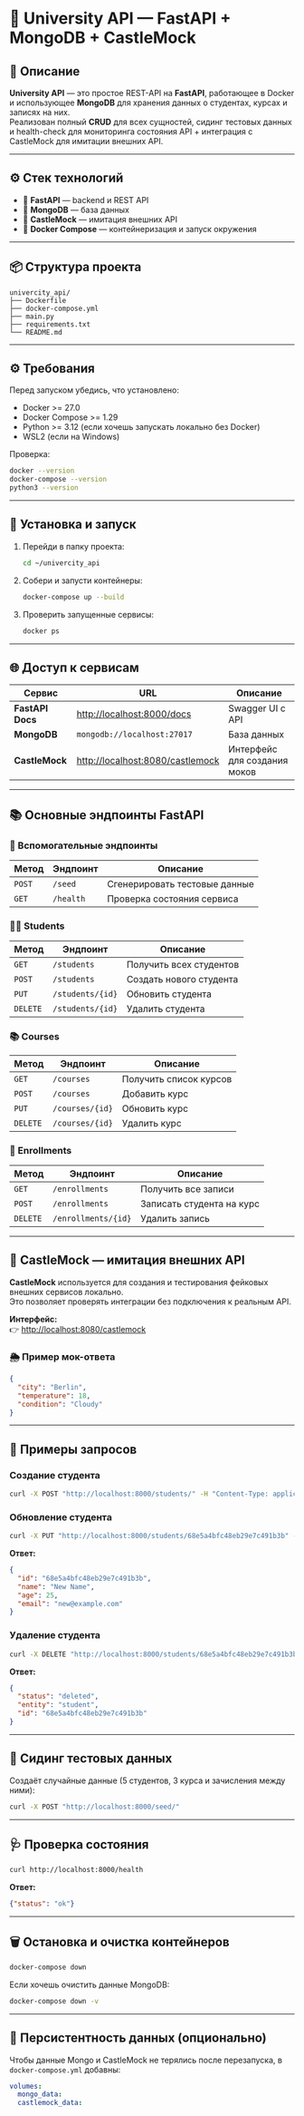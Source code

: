 # 📘 University API — FastAPI + MongoDB + CastleMock

## 🚀 Описание
**University API** — это простое REST-API на **FastAPI**, работающее в Docker и использующее **MongoDB** для хранения данных о студентах, курсах и записях на них.  
Реализован полный **CRUD** для всех сущностей, сидинг тестовых данных и health-check для мониторинга состояния API + интеграция с CastleMock для имитации внешних API.

---

## ⚙️ Стек технологий

- 🐍 **FastAPI** — backend и REST API  
- 🍃 **MongoDB** — база данных  
- 🏰 **CastleMock** — имитация внешних API  
- 🐳 **Docker Compose** — контейнеризация и запуск окружения

---

## 📦 Структура проекта
```
univercity_api/
├── Dockerfile
├── docker-compose.yml
├── main.py
├── requirements.txt
└── README.md
```

---

## ⚙️ Требования
Перед запуском убедись, что установлено:
- Docker >= 27.0
- Docker Compose >= 1.29
- Python >= 3.12 (если хочешь запускать локально без Docker)
- WSL2 (если на Windows)

Проверка:
```bash
docker --version
docker-compose --version
python3 --version
```

---

## 🚀 Установка и запуск
1. Перейди в папку проекта:
   ```bash
   cd ~/univercity_api
   ```

2. Собери и запусти контейнеры:
   ```bash
   docker-compose up --build
   ```

3. Проверить запущенные сервисы:
   ```bash
   docker ps
   ```

---

## 🌐 Доступ к сервисам

| Сервис | URL | Описание |
|--------|-----|-----------|
| **FastAPI Docs** | [http://localhost:8000/docs](http://localhost:8000/docs) | Swagger UI с API |
| **MongoDB** | `mongodb://localhost:27017` | База данных |
| **CastleMock** | [http://localhost:8080/castlemock](http://localhost:8080/castlemock) | Интерфейс для создания моков |

---

## 📚 Основные эндпоинты FastAPI

### 🔧 Вспомогательные эндпоинты

| Метод | Эндпоинт | Описание |
|--------|-----------|-----------|
| `POST` | `/seed` | Сгенерировать тестовые данные |
| `GET` | `/health` | Проверка состояния сервиса |

### 👩‍🎓 Students

| Метод | Эндпоинт | Описание |
|--------|-----------|-----------|
| `GET` | `/students` | Получить всех студентов |
| `POST` | `/students` | Создать нового студента |
| `PUT` | `/students/{id}` | Обновить студента |
| `DELETE` | `/students/{id}` | Удалить студента |

### 📚 Courses

| Метод | Эндпоинт | Описание |
|--------|-----------|-----------|
| `GET` | `/courses` | Получить список курсов |
| `POST` | `/courses` | Добавить курс |
| `PUT` | `/courses/{id}` | Обновить курс |
| `DELETE` | `/courses/{id}` | Удалить курс |

### 📝 Enrollments

| Метод | Эндпоинт | Описание |
|--------|-----------|-----------|
| `GET` | `/enrollments` | Получить все записи |
| `POST` | `/enrollments` | Записать студента на курс |
| `DELETE` | `/enrollments/{id}` | Удалить запись |

---

## 🏰 CastleMock — имитация внешних API

**CastleMock** используется для создания и тестирования фейковых внешних сервисов локально.  
Это позволяет проверять интеграции без подключения к реальным API.

**Интерфейс:**  
👉 [http://localhost:8080/castlemock](http://localhost:8080/castlemock)

### 🌦 Пример мок-ответа
```json
{
  "city": "Berlin",
  "temperature": 18,
  "condition": "Cloudy"
}
```

---

## 🔄 Примеры запросов

### Создание студента
```bash
curl -X POST "http://localhost:8000/students/" -H "Content-Type: application/json" -d '{"name": "Alice", "age": 21, "email": "alice@example.com"}'
```

### Обновление студента
```bash
curl -X PUT "http://localhost:8000/students/68e5a4bfc48eb29e7c491b3b" -H "Content-Type: application/json" -d '{"name": "New Name", "age": 25, "email": "new@example.com"}'
```

**Ответ:**
```json
{
  "id": "68e5a4bfc48eb29e7c491b3b",
  "name": "New Name",
  "age": 25,
  "email": "new@example.com"
}
```

### Удаление студента
```bash
curl -X DELETE "http://localhost:8000/students/68e5a4bfc48eb29e7c491b3b"
```

**Ответ:**
```json
{
  "status": "deleted",
  "entity": "student",
  "id": "68e5a4bfc48eb29e7c491b3b"
}
```

---

## 🧪 Сидинг тестовых данных
Создаёт случайные данные (5 студентов, 3 курса и зачисления между ними):
```bash
curl -X POST "http://localhost:8000/seed/"
```

---

## 🩺 Проверка состояния
```bash
curl http://localhost:8000/health
```
**Ответ:**
```json
{"status": "ok"}
```
---

## 🗑️ Остановка и очистка контейнеров
```bash
docker-compose down
```

Если хочешь очистить данные MongoDB:
```bash
docker-compose down -v
```

---

## 💾 Персистентность данных (опционально)
Чтобы данные Mongo и CastleMock не терялись после перезапуска, в `docker-compose.yml` добавны:
```yaml
volumes:
  mongo_data:
  castlemock_data:
```
